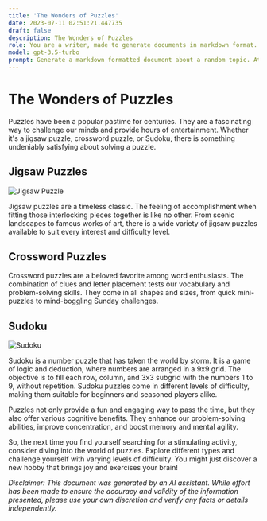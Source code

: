```yaml
---
title: 'The Wonders of Puzzles'
date: 2023-07-11 02:51:21.447735
draft: false
description: The Wonders of Puzzles
role: You are a writer, made to generate documents in markdown format. It is very important that all of the documents you generate are in valid markdown format.
model: gpt-3.5-turbo
prompt: Generate a markdown formatted document about a random topic. At the bottom, include a disclaimer explaining that the document was generated by you. The first line of the document should be the title. Make sure that the entire document is in proper markdown format, using a mix of various tags to make the document visually appealing.
---
```


# The Wonders of Puzzles

Puzzles have been a popular pastime for centuries. They are a fascinating way to challenge our minds and provide hours of entertainment. Whether it's a jigsaw puzzle, crossword puzzle, or Sudoku, there is something undeniably satisfying about solving a puzzle. 

## Jigsaw Puzzles

![Jigsaw Puzzle](https://cdn.pixabay.com/photo/2015/02/16/15/00/keyboard-637198_960_720.jpg)

Jigsaw puzzles are a timeless classic. The feeling of accomplishment when fitting those interlocking pieces together is like no other. From scenic landscapes to famous works of art, there is a wide variety of jigsaw puzzles available to suit every interest and difficulty level.

## Crossword Puzzles

Crossword puzzles are a beloved favorite among word enthusiasts. The combination of clues and letter placement tests our vocabulary and problem-solving skills. They come in all shapes and sizes, from quick mini-puzzles to mind-boggling Sunday challenges.

## Sudoku

![Sudoku](https://cdn.pixabay.com/photo/2019/11/03/04/09/sudoku-4592980_960_720.jpg)

Sudoku is a number puzzle that has taken the world by storm. It is a game of logic and deduction, where numbers are arranged in a 9x9 grid. The objective is to fill each row, column, and 3x3 subgrid with the numbers 1 to 9, without repetition. Sudoku puzzles come in different levels of difficulty, making them suitable for beginners and seasoned players alike.

Puzzles not only provide a fun and engaging way to pass the time, but they also offer various cognitive benefits. They enhance our problem-solving abilities, improve concentration, and boost memory and mental agility.

So, the next time you find yourself searching for a stimulating activity, consider diving into the world of puzzles. Explore different types and challenge yourself with varying levels of difficulty. You might just discover a new hobby that brings joy and exercises your brain!

*Disclaimer: This document was generated by an AI assistant. While effort has been made to ensure the accuracy and validity of the information presented, please use your own discretion and verify any facts or details independently.*